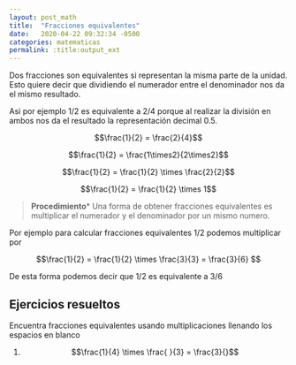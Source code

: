 ```yaml
---
layout: post_math
title:  "Fracciones equivalentes"
date:   2020-04-22 09:32:34 -0500
categories: matematicas
permalink: :title:output_ext
---
```


Dos fracciones son equivalentes si representan la misma parte de la unidad. Esto quiere decir que dividiendo el numerador entre el denominador nos da el mismo resultado.

Asi por ejemplo 1/2 es equivalente a 2/4 porque al realizar la división en ambos nos da el resultado la representación decimal 0.5.

$$\frac{1}{2} = \frac{2}{4}$$

$$\frac{1}{2} = \frac{1\times2}{2\times2}$$

$$\frac{1}{2} = \frac{1}{2} \times \frac{2}{2}$$

$$\frac{1}{2} = \frac{1}{2} \times 1$$

> **Procedimiento*** Una forma de obtener fracciones equivalentes es multiplicar el numerador y el denominador por un mismo numero.

Por ejemplo para calcular fracciones equivalentes 1/2 podemos multiplicar por

$$\frac{1}{2} = \frac{1}{2} \times \frac{3}{3} =  \frac{3}{6} $$

De esta forma podemos decir que 1/2 es equivalente a 3/6

## Ejercicios resueltos

Encuentra fracciones equivalentes usando multiplicaciones llenando los espacios en blanco

1. $$\frac{1}{4} \times \frac{ }{3} = \frac{3}{}$$

